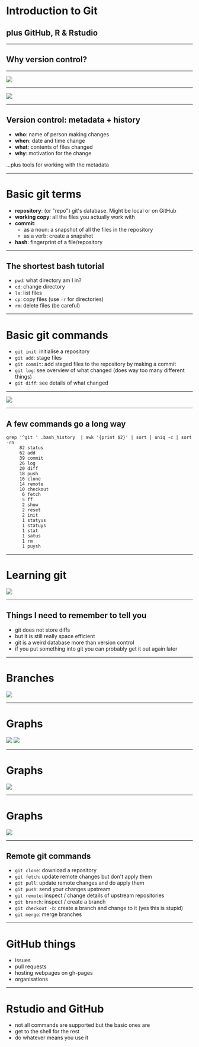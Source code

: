 # Introduction to Git

## plus GitHub, R & Rstudio

---

## Why version control?

---

![](pics/phdcomics.gif)

---

![](pics/manual_vc.png)

---

## Version control: metadata + history

* **who**: name of person making changes
* **when**: date and time change
* **what**: contents of files changed
* **why**: motivation for the change <!-- .element: class="fragment highlight-red" -->

...plus tools for working with the metadata

---

# Basic git terms

* **repository**: (or "repo") git's database.  Might be local or on GitHub
* **working copy**: all the files you actually work with
* **commit**:
  - as a noun: a snapshot of all the files in the repository
  - as a verb: create a snapshot
* **hash**: fingerprint of a file/repository

---

## The shortest bash tutorial

* `pwd`: what directory am I in?
* `cd`: change directory
* `ls`: list files
* `cp`: copy files (use `-r` for directories)
* `rm`: delete files (be careful)

---

# Basic git commands

* `git init`: initialise a repository
* `git add`: stage files
* `git commit`: add staged files to the repository by making a commit
* `git log`: see overview of what changed (does way too many different things)
* `git diff`: see details of what changed

---

![](pics/xkcd_1296.png)

---

## A few commands go a long way

```
grep '^git ' .bash_history  | awk '{print $2}' | sort | uniq -c | sort -rn
     82 status
     62 add
     39 commit
     26 log
     20 diff
     18 push
     16 clone
     14 remote
     10 checkout
      6 fetch
      5 ff
      2 show
      2 reset
      2 init
      1 statyus
      1 statuys
      1 stat
      1 satus
      1 rm
      1 puysh
```

---

# Learning git

![](pics/xkcd_1597.png)

---

## Things I need to remember to tell you

- git does not store diffs <!-- .element: class="fragment" -->
- but it is still really space efficient <!-- .element: class="fragment" -->
- git is a weird database more than version control <!-- .element: class="fragment" -->
- if you put something into git you can probably get it out again later <!-- .element: class="fragment" -->

---

# Branches

![](pics/endofunctors.png)

---

# Graphs

![](pics/graph_linear.png) <!-- .element: class="fragment" -->
![](pics/graph_nonlinear.png) <!-- .element: class="fragment" -->

---

# Graphs

![](pics/commits-and-parents.png)

---

# Graphs

![](pics/branch-and-history.png)

---

## Remote git commands

* `git clone`: download a repository
* `git fetch`: update remote changes but don't apply them
* `git pull`: update remote changes and do apply them
* `git push`: send your changes upstream
* `git remote`: inspect / change details of upstream repositories
* `git branch`: inspect / create a branch
* `git checkout -b`: create a branch and change to it (yes this is stupid)
* `git merge`: merge branches

---

# GitHub things

* issues
* pull requests
* hosting webpages on gh-pages
* organisations

---

# Rstudio and GitHub

* not all commands are supported but the basic ones are
* get to the shell for the rest
* do whatever means you use it
